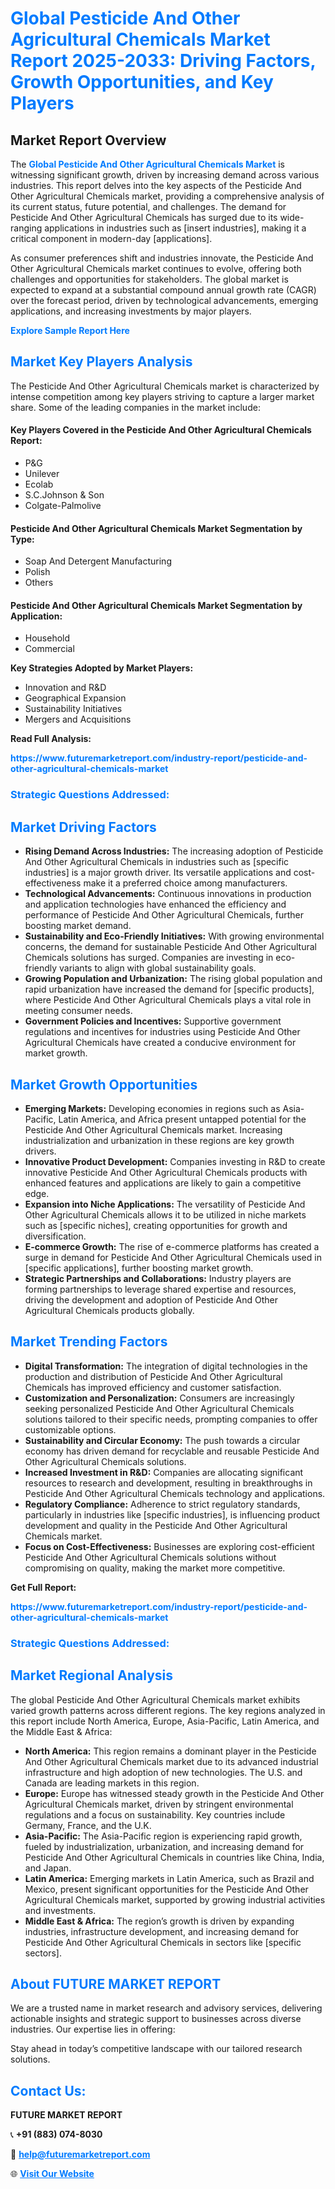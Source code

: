 <h1 style="color: #007BFF;">Global Pesticide And Other Agricultural Chemicals Market Report 2025-2033: Driving Factors, Growth Opportunities, and Key Players</h1>

<section id="overview">
<h2>Market Report Overview</h2>
<p>The <a href="https://www.futuremarketreport.com/industry-report/pesticide-and-other-agricultural-chemicals-market" style="color: #007BFF; text-decoration: none;"><strong>Global Pesticide And Other Agricultural Chemicals Market</strong></a> is witnessing significant growth, driven by increasing demand across various industries. This report delves into the key aspects of the Pesticide And Other Agricultural Chemicals market, providing a comprehensive analysis of its current status, future potential, and challenges. The demand for Pesticide And Other Agricultural Chemicals has surged due to its wide-ranging applications in industries such as [insert industries], making it a critical component in modern-day [applications].</p>
<p>As consumer preferences shift and industries innovate, the Pesticide And Other Agricultural Chemicals market continues to evolve, offering both challenges and opportunities for stakeholders. The global market is expected to expand at a substantial compound annual growth rate (CAGR) over the forecast period, driven by technological advancements, emerging applications, and increasing investments by major players.</p>
</section>

<section id="overview">
<p><a href="https://www.futuremarketreport.com/request-sample/reportId=34553" style="color: #007BFF; text-decoration: none;"><strong>Explore Sample Report Here</strong></a></p>
</section>

<section id="key-players">
<h2 style="color: #007BFF;">Market Key Players Analysis</h2>
<p>The Pesticide And Other Agricultural Chemicals market is characterized by intense competition among key players striving to capture a larger market share. Some of the leading companies in the market include:</p>
<h4>Key Players Covered in the Pesticide And Other Agricultural Chemicals Report:</h4>
<ul><li>P&amp;G</li><li>Unilever</li><li>Ecolab</li><li>S.C.Johnson &amp; Son</li><li>Colgate-Palmolive</li></ul>
<h4>Pesticide And Other Agricultural Chemicals Market Segmentation by Type:</h4>
<ul><li>Soap And Detergent Manufacturing</li><li>Polish</li><li>Others</li></ul>

<h4>Pesticide And Other Agricultural Chemicals Market Segmentation by Application:</h4>
<ul><li>Household</li><li>Commercial</li></ul>
<p><strong>Key Strategies Adopted by Market Players:</strong></p>
<ul>
<li>Innovation and R&D</li>
<li>Geographical Expansion</li>
<li>Sustainability Initiatives</li>
<li>Mergers and Acquisitions</li>
</ul>
</section>

<section>
<p><strong>Read Full Analysis: </strong></p><a href="https://www.futuremarketreport.com/industry-report/pesticide-and-other-agricultural-chemicals-market" style="color: #007BFF; text-decoration: none;"><strong>https://www.futuremarketreport.com/industry-report/pesticide-and-other-agricultural-chemicals-market</strong></a>
<h3 style="color: #007BFF;">Strategic Questions Addressed:</h3>
</section>

<section id="driving-factors">
<h2 style="color: #007BFF;">Market Driving Factors</h2>
<ul>
<li><strong>Rising Demand Across Industries:</strong> The increasing adoption of Pesticide And Other Agricultural Chemicals in industries such as [specific industries] is a major growth driver. Its versatile applications and cost-effectiveness make it a preferred choice among manufacturers.</li>
<li><strong>Technological Advancements:</strong> Continuous innovations in production and application technologies have enhanced the efficiency and performance of Pesticide And Other Agricultural Chemicals, further boosting market demand.</li>
<li><strong>Sustainability and Eco-Friendly Initiatives:</strong> With growing environmental concerns, the demand for sustainable Pesticide And Other Agricultural Chemicals solutions has surged. Companies are investing in eco-friendly variants to align with global sustainability goals.</li>
<li><strong>Growing Population and Urbanization:</strong> The rising global population and rapid urbanization have increased the demand for [specific products], where Pesticide And Other Agricultural Chemicals plays a vital role in meeting consumer needs.</li>
<li><strong>Government Policies and Incentives:</strong> Supportive government regulations and incentives for industries using Pesticide And Other Agricultural Chemicals have created a conducive environment for market growth.</li>
</ul>
</section>

<section id="growth-opportunities">
<h2 style="color: #007BFF;">Market Growth Opportunities</h2>
<ul>
<li><strong>Emerging Markets:</strong> Developing economies in regions such as Asia-Pacific, Latin America, and Africa present untapped potential for the Pesticide And Other Agricultural Chemicals market. Increasing industrialization and urbanization in these regions are key growth drivers.</li>
<li><strong>Innovative Product Development:</strong> Companies investing in R&D to create innovative Pesticide And Other Agricultural Chemicals products with enhanced features and applications are likely to gain a competitive edge.</li>
<li><strong>Expansion into Niche Applications:</strong> The versatility of Pesticide And Other Agricultural Chemicals allows it to be utilized in niche markets such as [specific niches], creating opportunities for growth and diversification.</li>
<li><strong>E-commerce Growth:</strong> The rise of e-commerce platforms has created a surge in demand for Pesticide And Other Agricultural Chemicals used in [specific applications], further boosting market growth.</li>
<li><strong>Strategic Partnerships and Collaborations:</strong> Industry players are forming partnerships to leverage shared expertise and resources, driving the development and adoption of Pesticide And Other Agricultural Chemicals products globally.</li>
</ul>
</section>

<section id="trending-factors">
<h2 style="color: #007BFF;">Market Trending Factors</h2>
<ul>
<li><strong>Digital Transformation:</strong> The integration of digital technologies in the production and distribution of Pesticide And Other Agricultural Chemicals has improved efficiency and customer satisfaction.</li>
<li><strong>Customization and Personalization:</strong> Consumers are increasingly seeking personalized Pesticide And Other Agricultural Chemicals solutions tailored to their specific needs, prompting companies to offer customizable options.</li>
<li><strong>Sustainability and Circular Economy:</strong> The push towards a circular economy has driven demand for recyclable and reusable Pesticide And Other Agricultural Chemicals solutions.</li>
<li><strong>Increased Investment in R&D:</strong> Companies are allocating significant resources to research and development, resulting in breakthroughs in Pesticide And Other Agricultural Chemicals technology and applications.</li>
<li><strong>Regulatory Compliance:</strong> Adherence to strict regulatory standards, particularly in industries like [specific industries], is influencing product development and quality in the Pesticide And Other Agricultural Chemicals market.</li>
<li><strong>Focus on Cost-Effectiveness:</strong> Businesses are exploring cost-efficient Pesticide And Other Agricultural Chemicals solutions without compromising on quality, making the market more competitive.</li>
</ul>
</section>

<section>
<p><strong>Get Full Report: </strong></p><a href="https://www.futuremarketreport.com/industry-report/pesticide-and-other-agricultural-chemicals-market" style="color: #007BFF; text-decoration: none;"><strong>https://www.futuremarketreport.com/industry-report/pesticide-and-other-agricultural-chemicals-market</strong></a>
<h3 style="color: #007BFF;">Strategic Questions Addressed:</h3>
</section>


<section id="regional-analysis">
<h2 style="color: #007BFF;">Market Regional Analysis</h2>
<p>The global Pesticide And Other Agricultural Chemicals market exhibits varied growth patterns across different regions. The key regions analyzed in this report include North America, Europe, Asia-Pacific, Latin America, and the Middle East & Africa:</p>
<ul>
<li><strong>North America:</strong> This region remains a dominant player in the Pesticide And Other Agricultural Chemicals market due to its advanced industrial infrastructure and high adoption of new technologies. The U.S. and Canada are leading markets in this region.</li>
<li><strong>Europe:</strong> Europe has witnessed steady growth in the Pesticide And Other Agricultural Chemicals market, driven by stringent environmental regulations and a focus on sustainability. Key countries include Germany, France, and the U.K.</li>
<li><strong>Asia-Pacific:</strong> The Asia-Pacific region is experiencing rapid growth, fueled by industrialization, urbanization, and increasing demand for Pesticide And Other Agricultural Chemicals in countries like China, India, and Japan.</li>
<li><strong>Latin America:</strong> Emerging markets in Latin America, such as Brazil and Mexico, present significant opportunities for the Pesticide And Other Agricultural Chemicals market, supported by growing industrial activities and investments.</li>
<li><strong>Middle East & Africa:</strong> The region’s growth is driven by expanding industries, infrastructure development, and increasing demand for Pesticide And Other Agricultural Chemicals in sectors like [specific sectors].</li>
</ul>
</section>

<footer>
<h2 style="color: #007BFF;">About FUTURE MARKET REPORT</h2>
<p>We are a trusted name in market research and advisory services, delivering actionable insights and strategic support to businesses across diverse industries. Our expertise lies in offering:</p>

<p>Stay ahead in today’s competitive landscape with our tailored research solutions.</p>

<h2 style="color: #007BFF;">Contact Us:</h2>
<p><strong>FUTURE MARKET REPORT</strong></p>
<p>📞 <strong>+91 (883) 074-8030</strong></p>
<p>📧 <strong><a href="mailto:help@futuremarketreport.com" style="color: #007BFF;">help@futuremarketreport.com</a></strong></p>
<p>🌐 <strong><a href="https://www.futuremarketreport.com/" style="color: #007BFF;">Visit Our Website</a></strong></p>
</footer>